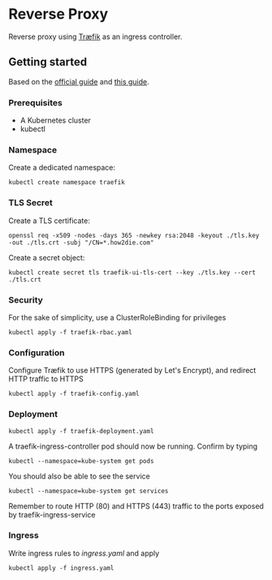# Reverse Proxy

Reverse proxy using [Træfik](https://traefik.io/) as an ingress controller.

## Getting started

Based on the [official guide](https://docs.traefik.io/user-guide/kubernetes/) and [this guide](https://medium.com/@dusansusic/traefik-ingress-controller-for-k8s-c1137c9c05c4).

### Prerequisites

* A Kubernetes cluster
* kubectl

### Namespace

Create a dedicated namespace:

```
kubectl create namespace traefik
```

### TLS Secret

Create a TLS certificate:

```
openssl req -x509 -nodes -days 365 -newkey rsa:2048 -keyout ./tls.key -out ./tls.crt -subj "/CN=*.how2die.com"
```

Create a secret object:

```
kubectl create secret tls traefik-ui-tls-cert --key ./tls.key --cert ./tls.crt
```

### Security

For the sake of simplicity, use a ClusterRoleBinding for privileges

```
kubectl apply -f traefik-rbac.yaml
```

### Configuration

Configure Træfik to use HTTPS (generated by Let's Encrypt), and redirect HTTP traffic to HTTPS

```
kubectl apply -f traefik-config.yaml
```

### Deployment

```
kubectl apply -f traefik-deployment.yaml
```

A traefik-ingress-controller pod should now be running. Confirm by typing

```
kubectl --namespace=kube-system get pods
```

You should also be able to see the service

```
kubectl --namespace=kube-system get services
```

Remember to route HTTP (80) and HTTPS (443) traffic to the ports exposed by traefik-ingress-service

### Ingress

Write ingress rules to *ingress.yaml* and apply

```
kubectl apply -f ingress.yaml
```
